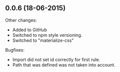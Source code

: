 ## 0.0.6 (18-06-2015)

Other changes:

  - Added to GitHub
  - Switched to npm style versioning.
  - Switched to "materialize-css"

Bugfixes:

  - Import did not set id correctly for first rule.
  - Path that was defined was not taken into account.